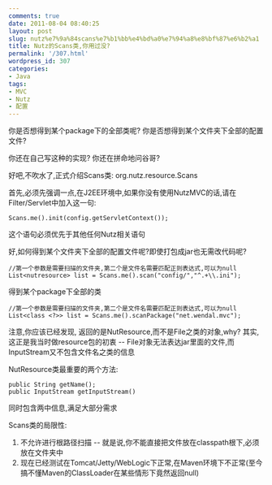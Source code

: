```yaml
---
comments: true
date: 2011-08-04 08:40:25
layout: post
slug: nutz%e7%9a%84scans%e7%b1%bb%e4%bd%a0%e7%94%a8%e8%bf%87%e6%b2%a1
title: Nutz的Scans类,你用过没?
permalink: '/307.html'
wordpress_id: 307
categories:
- Java
tags:
- MVC
- Nutz
- 配置
---
```


你是否想得到某个package下的全部类呢?
你是否想得到某个文件夹下全部的配置文件?

你还在自己写这种的实现? 你还在拼命地问谷哥?

好吧,不吹水了,正式介绍Scans类:
org.nutz.resource.Scans

首先,必须先强调一点,在J2EE环境中,如果你没有使用NutzMVC的话,请在Filter/Servlet中加入这一句:

	Scans.me().init(config.getServletContext());

这个语句必须优先于其他任何Nutz相关语句

好,如何得到某个文件夹下全部的配置文件呢?即使打包成jar也无需改代码呢?

	//第一个参数是需要扫描的文件夹,第二个是文件名需要匹配正则表达式,可以为null
	List<nutresource> list = Scans.me().scan("config/","^.+\\.ini");

得到某个package下全部的类

	//第一个参数是需要扫描的文件夹,第二个是文件名需要匹配正则表达式,可以为null
	List<class <?>> list = Scans.me().scanPackage("net.wendal.mvc");

注意,你应该已经发现, 返回的是NutResource,而不是File之类的对象,why?
其实,这正是我当时做resource包的初衷 -- File对象无法表达jar里面的文件,而InputStream又不包含文件名之类的信息

NutResource类最重要的两个方法:

	public String getName();
	public InputStream getInputStream()
	
同时包含两中信息,满足大部分需求

Scans类的局限性:
1. 不允许进行根路径扫描 -- 就是说,你不能直接把文件放在classpath根下,必须放在文件夹中
2. 现在已经测试在Tomcat/Jetty/WebLogic下正常,在Maven环境下不正常(至今搞不懂Maven的ClassLoader在某些情形下竟然返回null)
